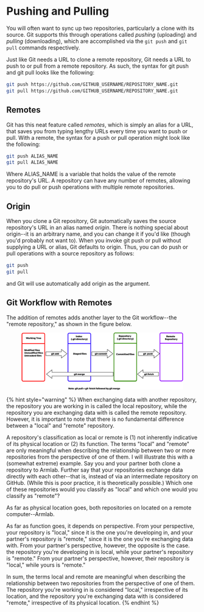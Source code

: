 # Pushing and Pulling

You will often want to sync up two repositories, particularly a clone with its source. Git supports this through operations called _pushing_ (uploading) and _pulling_ (downloading), which are accomplished via the `git push` and `git pull` commands respectively.&#x20;

Just like Git needs a URL to clone a remote repository, Git needs a URL to push to or pull from a remote repository. As such, the syntax for git push and git pull looks like the following:&#x20;

```bash
git push https://github.com/GITHUB_USERNAME/REPOSITORY_NAME.git
git pull https://github.com/GITHUB_USERNAME/REPOSITORY_NAME.git
```

## Remotes

Git has this neat feature called _remotes_, which is simply an alias for a URL, that saves you from typing lengthy URLs every time you want to push or pull. With a remote, the syntax for a push or pull operation might look like the following:

```bash
git push ALIAS_NAME
git pull ALIAS_NAME
```

Where ALIAS\_NAME is a variable that holds the value of the remote repository's URL. A repository can have any number of remotes, allowing you to do pull or push operations with multiple remote repositories.&#x20;

## Origin

When you clone a Git repository, Git automatically saves the source repository's URL in an alias named _origin_. There is nothing special about origin--it is an arbitrary name, and you can change it if you'd like (though you'd probably not want to). When you invoke git push or pull without supplying a URL or alias, Git defaults to origin. Thus, you can do push or pull operations with a source repository as follows:&#x20;

```bash
git push
git pull
```

and Git will use automatically add origin as the argument.&#x20;

## Git Workflow with Remotes

The addition of remotes adds another layer to the Git workflow--the "remote repository," as shown in the figure below.&#x20;

<figure><img src="../../../.gitbook/assets/image (12).png" alt=""><figcaption></figcaption></figure>

{% hint style="warning" %}
When exchanging data with another repository, the repository you are working in is called the local repository, while the repository you are exchanging data with is called the remote repository. However, it is important to note that there is no fundamental difference between a "local" and "remote" repository.

A repository's classification as local or remote is (1) not inherently indicative of its physical location or (2) its function. The terms "local" and "remote" are only meaningful when describing the relationship between two or more repositories from the perspective of one of them. I will illustrate this with a (somewhat extreme) example. Say you and your partner both clone a repository to Armlab. Further say that your repositories exchange data directly with each other--that is, instead of via an intermediate repository on GitHub. (While this is poor practice, it is theoretically possible.) Which one of these repositories would you classify as "local" and which one would you classify as "remote"?&#x20;

As far as physical location goes, both repositories on located on a remote computer--Armlab.&#x20;

As far as function goes, it depends on perspective. From your perspective, your repository is "local," since it is the one you're developing in, and your partner's repository is "remote," since it is the one you're exchanging data with. From your partner's perspective, however, the opposite is the case. the repository you're developing in is local, while your partner's repository is "remote." From your partner's perspective, however, their repository is "local," while yours is "remote."

In sum, the terms local and remote are meaningful when describing the relationship between two repositories from the perspective of one of them. The repository you're working in is considered "local," irrespective of its location, and the repository you're exchanging data with is considered "remote," irrespective of its physical location.&#x20;
{% endhint %}
